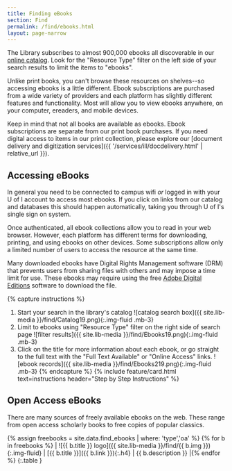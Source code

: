 ```yaml
--- 
title: Finding eBooks 
section: Find 
permalink: /find/ebooks.html 
layout: page-narrow
---
```


The Library subscribes to almost 900,000 ebooks all discoverable in our [online catalog](https://alliance-primo.hosted.exlibrisgroup.com/primo-explore/search?tab=default_tab&sortby=rank&vid=UID). 
Look for the "Resource Type" filter on the left side of your search results to limit the items to "ebooks".

Unlike print books, you can't browse these resources on shelves--so accessing ebooks is a little different. 
Ebook subscriptions are purchased from a wide variety of providers and each platform has slightly different features and functionality.
Most will allow you to view ebooks anywhere, on your computer, ereaders, and mobile devices.

Keep in mind that not all books are available as ebooks.
Ebook subscriptions are separate from our print book purchases.
If you need digital access to items in our print collection, please explore our [document delivery and digitization services]({{ '/services/ill/docdelivery.html' | relative_url }}).

## Accessing eBooks

In general you need to be connected to campus wifi *or* logged in with your U of I account to access most ebooks.
If you click on links from our catalog and databases this should happen automatically, taking you through U of I's single sign on system.

Once authenticated, all ebook collections allow you to read in your web browser. 
However, each platform has different terms for downloading, printing, and using ebooks on other devices. 
Some subscriptions allow only a limited number of users to access the resource at the same time.

Many downloaded ebooks have Digital Rights Management software (DRM) that prevents users from sharing files with others and may impose a time limit for use.
These ebooks may require using the free [Adobe Digital Editions](https://www.adobe.com/solutions/ebook/digital-editions.html) software to download the file.

{% capture instructions %}
1. Start your search in the library's catalog ![catalog search box]({{ site.lib-media }}/find/Catalog19.png){:.img-fluid .mb-3}
2. Limit to ebooks using "Resource Type" filter on the right side of search page ![filter results]({{ site.lib-media }}/find/Ebooks19.png){:.img-fluid .mb-3}
3. Click on the title for more information about each ebook, or go straight to the full text with the "Full Text Available" or "Online Access" links. ![ebook records]({{ site.lib-media }}/find/Ebooks219.png){:.img-fluid .mb-3}
{% endcapture %}
{% include feature/card.html text=instructions header="Step by Step Instructions" %}

## Open Access eBooks

There are many sources of freely available ebooks on the web. 
These range from open access scholarly books to free copies of popular classics. 

{% assign freebooks = site.data.find_ebooks | where: 'type','oa' %}
{% for b in freebooks %}
| ![{{ b.title }} logo]({{ site.lib-media }}/find/{{ b.img }}){:.img-fluid} | [{{ b.title }}]({{ b.link }}){:.h4} | {{ b.description }} |{% endfor %}
{:.table }

